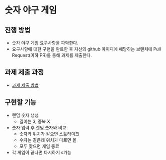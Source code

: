 # 숫자 야구 게임
## 진행 방법
* 숫자 야구 게임 요구사항을 파악한다.
* 요구사항에 대한 구현을 완료한 후 자신의 github 아이디에 해당하는 브랜치에 Pull Request(이하 PR)를 통해 과제를 제출한다.

## 과제 제출 과정
* [과제 제출 방법](https://github.com/next-step/nextstep-docs/tree/master/ent-precourse)

## 구현할 기능
* 랜덤 숫자 생성
  * 길이는 3, 중복 X
* 숫자 입력 후 랜덤 숫자와 비교
  * 숫자와 위치가 같으면 스트라이크
  * 수자는 같은데 위치가 다르면 볼
  * 모두 맞으면 게임 종료
* 각 게임이 끝나면 다시하기 s가능
